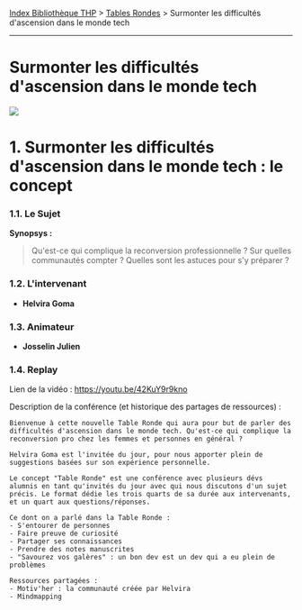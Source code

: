 [Index Bibliothèque THP](https://github.com/TheHackingProject/bibliotheque-THP/wiki) > [Tables Rondes](https://github.com/TheHackingProject/bibliotheque-THP/blob/master/sommaires/tables_rondes.md) > Surmonter les difficultés d'ascension dans le monde tech

___

# Surmonter les difficultés d'ascension dans le monde tech

![](https://picsum.photos/1024/400)


# 1. Surmonter les difficultés d'ascension dans le monde tech : le concept

### 1.1. Le Sujet

**Synopsys :** 
>Qu'est-ce qui complique la reconversion professionnelle ? Sur quelles communautés compter ? Quelles sont les astuces pour s'y préparer ?

### 1.2. L'intervenant

- **Helvira Goma**

### 1.3. Animateur

- **Josselin Julien**

### 1.4. Replay

Lien de la vidéo : https://youtu.be/42KuY9r9kno

Description de la conférence (et historique des partages de ressources) :

```
Bienvenue à cette nouvelle Table Ronde qui aura pour but de parler des difficultés d'ascension dans le monde tech. Qu'est-ce qui complique la reconversion pro chez les femmes et personnes en général ?

Helvira Goma est l'invitée du jour, pour nous apporter plein de suggestions basées sur son expérience personnelle.

Le concept "Table Ronde" est une conférence avec plusieurs dévs alumnis en tant qu'invités du jour avec qui nous discutons d'un sujet précis. Le format dédie les trois quarts de sa durée aux intervenants, et un quart aux questions/réponses. 

Ce dont on a parlé dans la Table Ronde :
- S'entourer de personnes
- Faire preuve de curiosité
- Partager ses connaissances
- Prendre des notes manuscrites
- "Savourez vos galères" : un bon dev est un dev qui a eu plein de problèmes

Ressources partagées :
- Motiv'her : la communauté créée par Helvira
- Mindmapping
```